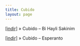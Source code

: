 ```yaml
---
title: Cubido
layout: page
---
```


<a href="https://cloud.mail.ru/public/3a6f20123346/Cubido%20-%20Bi%20Hayli%20Sakinim" target="_blank">[indir]</a>  »  Cubido &#8211; Bi Hayli Sakinim

<a href="https://cloud.mail.ru/public/eb0cfeeeaf67/Cubido%20-%20Esperanto" target="_blank">[indir]</a>  »  Cubido &#8211; Esperanto